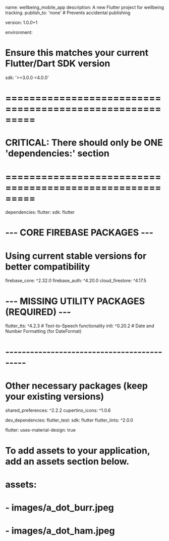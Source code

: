 name: wellbeing_mobile_app
description: A new Flutter project for wellbeing tracking.
publish_to: 'none' # Prevents accidental publishing

version: 1.0.0+1

environment:
  # Ensure this matches your current Flutter/Dart SDK version
  sdk: '>=3.0.0 <4.0.0'

# =========================================================
# CRITICAL: There should only be ONE 'dependencies:' section
# =========================================================
dependencies:
  flutter:
    sdk: flutter

  # --- CORE FIREBASE PACKAGES ---
  # Using current stable versions for better compatibility
  firebase_core: ^2.32.0 
  firebase_auth: ^4.20.0 
  cloud_firestore: ^4.17.5 
  
  # --- MISSING UTILITY PACKAGES (REQUIRED) ---
  flutter_tts: ^4.2.3    # Text-to-Speech functionality
  intl: ^0.20.2          # Date and Number Formatting (for DateFormat)
  # -------------------------------------------
  
  # Other necessary packages (keep your existing versions)
  shared_preferences: ^2.2.2
  cupertino_icons: ^1.0.6

dev_dependencies:
  flutter_test:
    sdk: flutter
  flutter_lints: ^2.0.0

flutter:
  uses-material-design: true
  # To add assets to your application, add an assets section below.
  # assets:
  #   - images/a_dot_burr.jpeg
  #   - images/a_dot_ham.jpeg